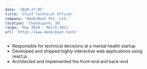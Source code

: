 ```yaml
---
date: '2020-27-05'
title: 'Chief Technical Officer'
company: 'ManKiBaat Pvt. Ltd.'
location: 'Chandigarh, IN'
range: 'May 2020 - March 2021'
url: 'https://www.mankibaat.tech/'
---
```


- Responsible for technical decisions at a mental health startup
- Developed and shipped highly interactive web applications using react.js
- Architected and implemented the front-end and back-end
